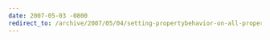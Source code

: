```yaml
---
date: 2007-05-03 -0800
redirect_to: /archive/2007/05/04/setting-propertybehavior-on-all-properties-with-rhino-mocks.aspx/
---
```

